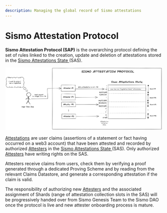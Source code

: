 ```yaml
---
description: Managing the global record of Sismo attestations
---
```


# Sismo Attestation Protocol

**Sismo Attestation Protocol (SAP)** is the overarching protocol defining the set of rules linked to the creation, update and deletion of attestations stored in the [Sismo Attestations State ](sismo-attestations-state/)(SAS).

![](<../.gitbook/assets/Sismo Attestation Protocol (2).png>)

[Attestations](sismo-attestations-state/standard-attestation-format.md) are user claims (assertions of a statement or fact having occurred on a web3 account) that have been attested and recorded by authorized [Attesters](attester/) in the [Sismo Attestations State ](sismo-attestations-state/)(SAS). Only authorized [Attesters](attester/) have writing rights on the SAS.

Attesters receive claims from users, check them by verifying a proof generated through a dedicated Proving Scheme and by reading from the relevant Claims Datastore, and generate a corresponding attestation if the claim is valid.

The responsibility of authorizing new [Attesters](attester/) and the associated assignment of Shards (range of attestation collection slots in the SAS) will be progressively handed over from Sismo Genesis Team to the Sismo DAO once the protocol is live and new attester onboarding process is mature.
